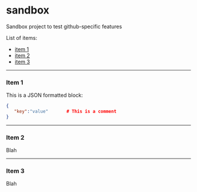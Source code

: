 # sandbox
Sandbox project to test github-specific features

List of items:
- [item 1](#item-1)
- [item 2](#item-2)
- [item 3](#item-3)

_______________________________________________________________________
### Item 1
This is a JSON formatted block:

```json
{
   "key":"value"       # This is a comment
}
```

_______________________________________________________________________
### Item 2
Blah

____
### Item 3
Blah
